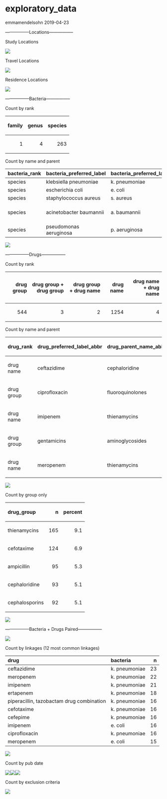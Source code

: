 exploratory\_data
================
emmamendelsohn
2019-04-23

—————–Locations—————–

Study Locations

![](data_summary_files/figure-gfm/unnamed-chunk-1-1.png)<!-- -->

Travel Locations

![](data_summary_files/figure-gfm/unnamed-chunk-2-1.png)<!-- -->

Residence Locations

![](data_summary_files/figure-gfm/unnamed-chunk-3-1.png)<!-- -->

—————–Bacteria—————–

Count by rank

<table>

<thead>

<tr>

<th style="text-align:right;">

family

</th>

<th style="text-align:right;">

genus

</th>

<th style="text-align:right;">

species

</th>

</tr>

</thead>

<tbody>

<tr>

<td style="text-align:right;">

1

</td>

<td style="text-align:right;">

4

</td>

<td style="text-align:right;">

263

</td>

</tr>

</tbody>

</table>

Count by name and
parent

| bacteria\_rank | bacteria\_preferred\_label | bacteria\_preferred\_label\_abbr | bacteria\_parent\_rank | bacteria\_parent\_name                        |  n | percent |
| :------------- | :------------------------- | :------------------------------- | :--------------------- | :-------------------------------------------- | -: | ------: |
| species        | klebsiella pneumoniae      | k. pneumoniae                    | genus                  | klebsiella                                    | 43 |    16.0 |
| species        | escherichia coli           | e. coli                          | genus                  | escherichia                                   | 23 |     8.6 |
| species        | staphylococcus aureus      | s. aureus                        | genus                  | staphylococcus                                | 21 |     7.8 |
| species        | acinetobacter baumannii    | a. baumannii                     | species group          | acinetobacter calcoaceticus/baumannii complex | 10 |     3.7 |
| species        | pseudomonas aeruginosa     | p. aeruginosa                    | species group          | pseudomonas aeruginosa group                  | 10 |     3.7 |

![](data_summary_files/figure-gfm/unnamed-chunk-5-1.png)<!-- -->

—————–Drugs—————–

Count by rank

<table>

<thead>

<tr>

<th style="text-align:right;">

drug group

</th>

<th style="text-align:right;">

drug group + drug group

</th>

<th style="text-align:right;">

drug group + drug name

</th>

<th style="text-align:right;">

drug name

</th>

<th style="text-align:right;">

drug name + drug name

</th>

</tr>

</thead>

<tbody>

<tr>

<td style="text-align:right;">

544

</td>

<td style="text-align:right;">

3

</td>

<td style="text-align:right;">

2

</td>

<td style="text-align:right;">

1254

</td>

<td style="text-align:right;">

4

</td>

</tr>

</tbody>

</table>

Count by name and parent

<table>

<thead>

<tr>

<th style="text-align:left;">

drug\_rank

</th>

<th style="text-align:left;">

drug\_preferred\_label\_abbr

</th>

<th style="text-align:left;">

drug\_parent\_name\_abbr

</th>

<th style="text-align:right;">

n

</th>

<th style="text-align:right;">

percent

</th>

</tr>

</thead>

<tbody>

<tr>

<td style="text-align:left;">

drug name

</td>

<td style="text-align:left;">

ceftazidime

</td>

<td style="text-align:left;">

cephaloridine

</td>

<td style="text-align:right;">

92

</td>

<td style="text-align:right;">

5.1

</td>

</tr>

<tr>

<td style="text-align:left;">

drug group

</td>

<td style="text-align:left;">

ciprofloxacin

</td>

<td style="text-align:left;">

fluoroquinolones

</td>

<td style="text-align:right;">

87

</td>

<td style="text-align:right;">

4.8

</td>

</tr>

<tr>

<td style="text-align:left;">

drug name

</td>

<td style="text-align:left;">

imipenem

</td>

<td style="text-align:left;">

thienamycins

</td>

<td style="text-align:right;">

86

</td>

<td style="text-align:right;">

4.8

</td>

</tr>

<tr>

<td style="text-align:left;">

drug group

</td>

<td style="text-align:left;">

gentamicins

</td>

<td style="text-align:left;">

aminoglycosides

</td>

<td style="text-align:right;">

83

</td>

<td style="text-align:right;">

4.6

</td>

</tr>

<tr>

<td style="text-align:left;">

drug name

</td>

<td style="text-align:left;">

meropenem

</td>

<td style="text-align:left;">

thienamycins

</td>

<td style="text-align:right;">

79

</td>

<td style="text-align:right;">

4.4

</td>

</tr>

</tbody>

</table>

![](data_summary_files/figure-gfm/unnamed-chunk-7-1.png)<!-- -->

Count by group only

<table>

<thead>

<tr>

<th style="text-align:left;">

drug\_group

</th>

<th style="text-align:right;">

n

</th>

<th style="text-align:right;">

percent

</th>

</tr>

</thead>

<tbody>

<tr>

<td style="text-align:left;">

thienamycins

</td>

<td style="text-align:right;">

165

</td>

<td style="text-align:right;">

9.1

</td>

</tr>

<tr>

<td style="text-align:left;">

cefotaxime

</td>

<td style="text-align:right;">

124

</td>

<td style="text-align:right;">

6.9

</td>

</tr>

<tr>

<td style="text-align:left;">

ampicillin

</td>

<td style="text-align:right;">

95

</td>

<td style="text-align:right;">

5.3

</td>

</tr>

<tr>

<td style="text-align:left;">

cephaloridine

</td>

<td style="text-align:right;">

93

</td>

<td style="text-align:right;">

5.1

</td>

</tr>

<tr>

<td style="text-align:left;">

cephalosporins

</td>

<td style="text-align:right;">

92

</td>

<td style="text-align:right;">

5.1

</td>

</tr>

</tbody>

</table>

![](data_summary_files/figure-gfm/unnamed-chunk-8-1.png)<!-- -->

—————–Bacteria + Drugs Paired—————–

![](data_summary_files/figure-gfm/r%20bacteria_drugs-1.png)<!-- -->

Count by linkages (12 most common linkages)

| drug                                      | bacteria      |  n |
| :---------------------------------------- | :------------ | -: |
| ceftazidime                               | k. pneumoniae | 23 |
| meropenem                                 | k. pneumoniae | 22 |
| imipenem                                  | k. pneumoniae | 21 |
| ertapenem                                 | k. pneumoniae | 18 |
| piperacillin, tazobactam drug combination | k. pneumoniae | 16 |
| cefotaxime                                | k. pneumoniae | 16 |
| cefepime                                  | k. pneumoniae | 16 |
| imipenem                                  | e. coli       | 16 |
| ciprofloxacin                             | k. pneumoniae | 16 |
| meropenem                                 | e. coli       | 15 |

![](data_summary_files/figure-gfm/unnamed-chunk-9-1.png)<!-- -->

Count by pub
date

![](data_summary_files/figure-gfm/unnamed-chunk-10-1.png)<!-- -->![](data_summary_files/figure-gfm/unnamed-chunk-10-2.png)<!-- -->![](data_summary_files/figure-gfm/unnamed-chunk-10-3.png)<!-- -->

Count by exclusion criteria

![](data_summary_files/figure-gfm/unnamed-chunk-11-1.png)<!-- -->
